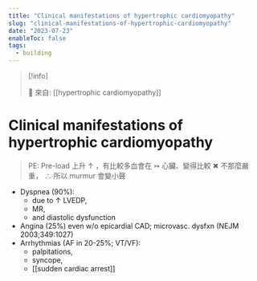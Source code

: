 ```yaml
---
title: "Clinical manifestations of hypertrophic cardiomyopathy"
slug: "clinical-manifestations-of-hypertrophic-cardiomyopathy"
date: "2023-07-23"
enableToc: false
tags:
  - building
---
```


> [!info]
>
> 🌱 來自: [[hypertrophic cardiomyopathy]]

# Clinical manifestations of hypertrophic cardiomyopathy

> PE: Pre-load 上升 ↑ ，有比較多血會在 ↣ 心臟、變得比較 ✖ 不那麼嚴重， ∴ 所以 murmur 會變小聲

- Dyspnea (90%):
  - due to ↑ LVEDP,
  - MR,
  - and diastolic dysfunction
- Angina (25%) even w/o epicardial CAD; microvasc. dysfxn (NEJM 2003;349:1027)
- Arrhythmias (AF in 20-25%; VT/VF):
  - palpitations,
  - syncope,
  - [[sudden cardiac arrest]] 
